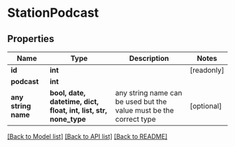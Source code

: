 # StationPodcast


## Properties
Name | Type | Description | Notes
------------ | ------------- | ------------- | -------------
**id** | **int** |  | [readonly] 
**podcast** | **int** |  | 
**any string name** | **bool, date, datetime, dict, float, int, list, str, none_type** | any string name can be used but the value must be the correct type | [optional]

[[Back to Model list]](../README.md#documentation-for-models) [[Back to API list]](../README.md#documentation-for-api-endpoints) [[Back to README]](../README.md)



